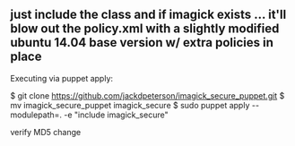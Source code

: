 ## just include the class and if imagick exists ... it'll blow out the policy.xml with a slightly modified ubuntu 14.04 base version w/ extra policies in place

Executing via puppet apply:

$ git clone https://github.com/jackdpeterson/imagick_secure_puppet.git
$ mv imagick_secure_puppet imagick_secure
$ sudo puppet apply --modulepath=. -e "include imagick_secure"


verify MD5 change

